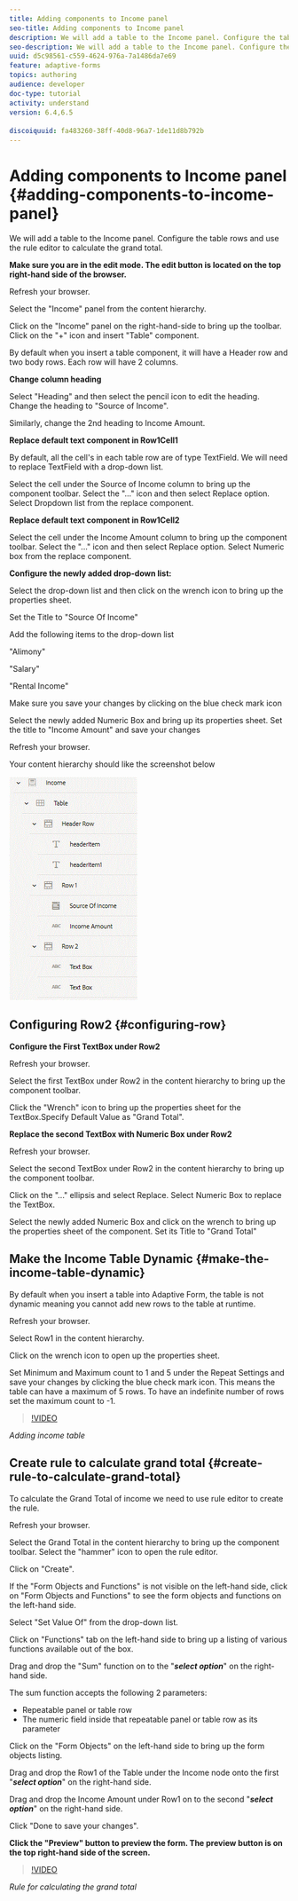 ```yaml
---
title: Adding components to Income panel
seo-title: Adding components to Income panel
description: We will add a table to the Income panel. Configure the table rows and use the rule editor to calculate the grand total.
seo-description: We will add a table to the Income panel. Configure the table rows and use the rule editor to calculate the grand total.
uuid: d5c98561-c559-4624-976a-7a1486da7e69
feature: adaptive-forms
topics: authoring
audience: developer
doc-type: tutorial
activity: understand
version: 6.4,6.5

discoiquuid: fa483260-38ff-40d8-96a7-1de11d8b792b
---
```


# Adding components to Income panel {#adding-components-to-income-panel}

We will add a table to the Income panel. Configure the table rows and use the rule editor to calculate the grand total.


**Make sure you are in the edit mode. The edit button is located on the top right-hand side of the browser.**

Refresh your browser.

Select the "Income" panel from the content hierarchy.

Click on the "Income" panel on the right-hand-side to bring up the toolbar. Click on the "+" icon and insert "Table" component.

By default when you insert a table component, it will have a Header row and two body rows. Each row will have 2 columns.

**Change column heading**

Select "Heading" and then select the pencil icon to edit the heading. Change the heading to "Source of Income".

Similarly, change the 2nd heading to Income Amount.

**Replace default text component in Row1Cell1**

By default, all the cell's in each table row are of type TextField. We will need to replace TextField with a drop-down list.

Select the cell under the Source of Income column to bring up the component toolbar. Select the "..." icon and then select Replace option. Select Dropdown list from the replace component.

**Replace default text component in Row1Cell2**

Select the cell under the Income Amount column to bring up the component toolbar. Select the "..." icon and then select Replace option. Select Numeric box from the replace component.

**Configure the newly added drop-down list:**

Select the drop-down list and then click on the wrench icon to bring up the properties sheet.

Set the Title to "Source Of Income"

Add the following items to the drop-down list

"Alimony"

"Salary"

"Rental Income"

Make sure you save your changes by clicking on the blue check mark icon

Select the newly added Numeric Box and bring up its properties sheet. Set the title to "Income Amount" and save your changes

Refresh your browser.

Your content hierarchy should like the screenshot below

![incomesection](assets/incomesection.gif)

## Configuring Row2 {#configuring-row}

**Configure the First TextBox under Row2**

Refresh your browser.

Select the first TextBox under Row2 in the content hierarchy to bring up the component toolbar.

Click the "Wrench" icon to bring up the properties sheet for the TextBox.Specify Default Value as "Grand Total".

**Replace the second TextBox with Numeric Box under Row2**

Refresh your browser.

Select the second TextBox under Row2 in the content hierarchy to bring up the component toolbar.

Click on the "..." ellipsis and select Replace. Select Numeric Box to replace the TextBox.

Select the newly added Numeric Box and click on the wrench to bring up the properties sheet of the component. Set its Title to "Grand Total"

## Make the Income Table Dynamic {#make-the-income-table-dynamic}

By default when you insert a table into Adaptive Form, the table is not dynamic meaning you cannot add new rows to the table at runtime.

Refresh your browser.

Select Row1 in the content hierarchy.

Click on the wrench icon to open up the properties sheet.

Set Minimum and Maximum count to 1 and 5 under the Repeat Settings and save your changes by clicking the blue check mark icon. This means the table can have a maximum of 5 rows. To have an indefinite number of rows set the maximum count to -1.

>[!VIDEO](https://video.tv.adobe.com/v/22198?quality=9)

*Adding income table*

## Create rule to calculate grand total {#create-rule-to-calculate-grand-total}

To calculate the Grand Total of income we need to use rule editor to create the rule.

Refresh your browser.

Select the Grand Total in the content hierarchy to bring up the component toolbar. Select the "hammer" icon to open the rule editor.

Click on "Create".

If the "Form Objects and Functions" is not visible on the left-hand side, click on "Form Objects and Functions" to see the form objects and functions on the left-hand side.

Select "Set Value Of" from the drop-down list.

Click on "Functions" tab on the left-hand side to bring up a listing of various functions available out of the box.

Drag and drop the "Sum" function on to the "***select option***" on the right-hand side.

The sum function accepts the following 2 parameters:

* Repeatable panel or table row
* The numeric field inside that repeatable panel or table row as its parameter

Click on the "Form Objects" on the left-hand side to bring up the form objects listing.

Drag and drop the Row1 of the Table under the Income node onto the first "***select option***" on the right-hand side.

Drag and drop the Income Amount under Row1 on to the second "***select option***" on the right-hand side.

Click "Done to save your changes".

**Click the "Preview" button to preview the form. The preview button is on the top right-hand side of the screen.**

>[!VIDEO](https://video.tv.adobe.com/v/22197?quality=9)

*Rule for calculating the grand total*

